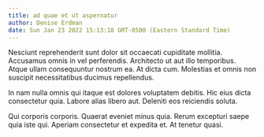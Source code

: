 ```yaml
---
title: ad quae et ut aspernatur
author: Denise Erdman
date: Sun Jan 23 2022 15:13:18 GMT-0500 (Eastern Standard Time)
---
```

Nesciunt reprehenderit sunt dolor sit occaecati cupiditate mollitia. Accusamus omnis in vel perferendis. Architecto ut aut illo temporibus. Atque ullam consequuntur nostrum ea. At dicta cum. Molestias et omnis non suscipit necessitatibus ducimus repellendus.

 In nam nulla omnis qui itaque est dolores voluptatem debitis. Hic eius dicta consectetur quia. Labore alias libero aut. Deleniti eos reiciendis soluta.

 Qui corporis corporis. Quaerat eveniet minus quia. Rerum excepturi saepe quia iste qui. Aperiam consectetur et expedita et. At tenetur quasi.